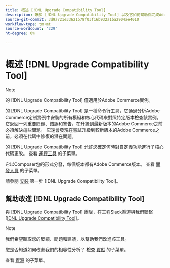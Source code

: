 ```yaml
---
title: 概述 [!DNL Upgrade Compatibility Tool]
description: 瞭解 [!DNL Upgrade Compatibility Tool] 以及它如何幫助你完成Adobe Commerce計畫。
source-git-commit: 3d9a721e33621b78f03f16b932a1ba2904ae4010
workflow-type: tm+mt
source-wordcount: '229'
ht-degree: 0%

---
```



# 概述 [!DNL Upgrade Compatibility Tool]

>[!NOTE]
>
>的 [!DNL Upgrade Compatibility Tool] 僅適用於Adobe Commerce實例。

的 [!DNL Upgrade Compatibility Tool] 是一種命令行工具，它通過分析Adobe Commerce定制實例中安裝的所有模組和核心代碼來對照特定版本檢查該實例。 它返回一列重要問題、錯誤和警告，在升級到最新版本的Adobe Commerce之前必須解決這些問題。 它還會發現在嘗試升級到較新版本的Adobe Commerce之前，必須在代碼中修復的潛在問題。

的 [!DNL Upgrade Compatibility Tool] 允許您確定何時對自定義功能進行了核心代碼更改。 查看 [運行工具](../upgrade-compatibility-tool/run.md) 的子菜單。

它以Composer包的形式分發，每個版本都有Adobe Commerce版本。 查看 [開發人員](../upgrade-compatibility-tool/developer.md) 的子菜單。

請參閱 [安裝](../upgrade-compatibility-tool/install.md) 第一步 [!DNL Upgrade Compatibility Tool]。

## 幫助改進 [!DNL Upgrade Compatibility Tool]

與 [!DNL Upgrade Compatibility Tool] 團隊，在工程Slack渠道與我們聯繫 [[!DNL Upgrade Compatibility Tool]](https://magentocommeng.slack.com/archives/C019Y143U9F)。

>[!NOTE]
>
>我們希望聽取您的反饋、問題和建議，以幫助我們改進該工具。

您是否知道如何改進我們的相容性分析？ 檢查 [貢獻](https://devdocs.magento.com/guides/v2.4/coding-standards/contributing.html) 的子菜單。

查看 [資源](https://devdocs.magento.com/community/resources/resources.html) 的子菜單。
